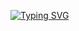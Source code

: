 [![Typing SVG](https://readme-typing-svg.herokuapp.com/?color=b2577b&lines=Telegram:+@milsnel)](https://t.me/@milsnel)

